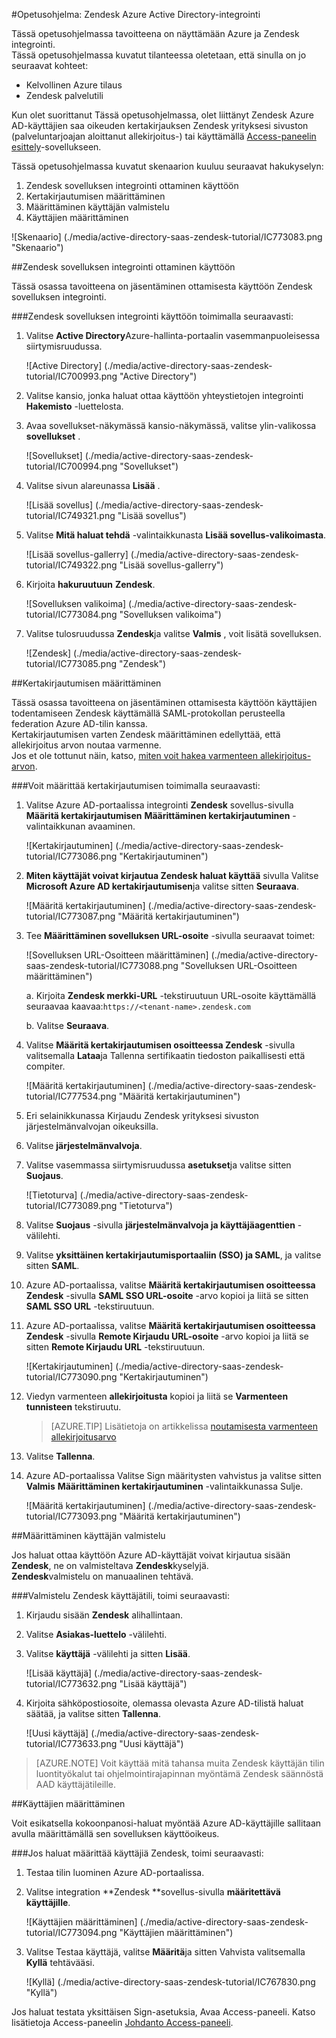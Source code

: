 <properties 
    pageTitle="Opetusohjelma: Azure Active Directory-integrointi Zendesk | Microsoft Azure" 
    description="Opettele käyttämään Zendesk Azure Active Directory-hakemistosta käyttöön kertakirjautumisen, automaattinen valmistelu ja lisää!." 
    services="active-directory" 
    authors="jeevansd"  
    documentationCenter="na" 
    manager="femila"/>
<tags 
    ms.service="active-directory" 
    ms.devlang="na" 
    ms.topic="article" 
    ms.tgt_pltfrm="na" 
    ms.workload="identity" 
    ms.date="09/09/2016" 
    ms.author="jeedes" />

#<a name="tutorial-azure-active-directory-integration-with-zendesk"></a>Opetusohjelma: Zendesk Azure Active Directory-integrointi
  
Tässä opetusohjelmassa tavoitteena on näyttämään Azure ja Zendesk integrointi.  
Tässä opetusohjelmassa kuvatut tilanteessa oletetaan, että sinulla on jo seuraavat kohteet:

-   Kelvollinen Azure tilaus
-   Zendesk palvelutili
  
Kun olet suorittanut Tässä opetusohjelmassa, olet liittänyt Zendesk Azure AD-käyttäjien saa oikeuden kertakirjauksen Zendesk yrityksesi sivuston (palveluntarjoajan aloittanut allekirjoitus-) tai käyttämällä [Access-paneelin esittely](active-directory-saas-access-panel-introduction.md)-sovellukseen.
  
Tässä opetusohjelmassa kuvatut skenaarion kuuluu seuraavat hakukyselyn:

1.  Zendesk sovelluksen integrointi ottaminen käyttöön
2.  Kertakirjautumisen määrittäminen
3.  Määrittäminen käyttäjän valmistelu
4.  Käyttäjien määrittäminen

![Skenaario] (./media/active-directory-saas-zendesk-tutorial/IC773083.png "Skenaario")

##<a name="enabling-the-application-integration-for-zendesk"></a>Zendesk sovelluksen integrointi ottaminen käyttöön
  
Tässä osassa tavoitteena on jäsentäminen ottamisesta käyttöön Zendesk sovelluksen integrointi.

###<a name="to-enable-the-application-integration-for-zendesk-perform-the-following-steps"></a>Zendesk sovelluksen integrointi käyttöön toimimalla seuraavasti:

1.  Valitse **Active Directory**Azure-hallinta-portaalin vasemmanpuoleisessa siirtymisruudussa.

    ![Active Directory] (./media/active-directory-saas-zendesk-tutorial/IC700993.png "Active Directory")

2.  Valitse kansio, jonka haluat ottaa käyttöön yhteystietojen integrointi **Hakemisto** -luettelosta.

3.  Avaa sovellukset-näkymässä kansio-näkymässä, valitse ylin-valikossa **sovellukset** .

    ![Sovellukset] (./media/active-directory-saas-zendesk-tutorial/IC700994.png "Sovellukset")

4.  Valitse sivun alareunassa **Lisää** .

    ![Lisää sovellus] (./media/active-directory-saas-zendesk-tutorial/IC749321.png "Lisää sovellus")

5.  Valitse **Mitä haluat tehdä** -valintaikkunasta **Lisää sovellus-valikoimasta**.

    ![Lisää sovellus-gallerry] (./media/active-directory-saas-zendesk-tutorial/IC749322.png "Lisää sovellus-gallerry")

6.  Kirjoita **hakuruutuun** **Zendesk**.

    ![Sovelluksen valikoima] (./media/active-directory-saas-zendesk-tutorial/IC773084.png "Sovelluksen valikoima")

7.  Valitse tulosruudussa **Zendesk**ja valitse **Valmis** , voit lisätä sovelluksen.

    ![Zendesk] (./media/active-directory-saas-zendesk-tutorial/IC773085.png "Zendesk")

##<a name="configuring-single-sign-on"></a>Kertakirjautumisen määrittäminen
  
Tässä osassa tavoitteena on jäsentäminen ottamisesta käyttöön käyttäjien todentamiseen Zendesk käyttämällä SAML-protokollan perusteella federation Azure AD-tilin kanssa.  
Kertakirjautumisen varten Zendesk määrittäminen edellyttää, että allekirjoitus arvon noutaa varmenne.  
Jos et ole tottunut näin, katso, [miten voit hakea varmenteen allekirjoitus-arvon](http://youtu.be/YKQF266SAxI).

###<a name="to-configure-single-sign-on-perform-the-following-steps"></a>Voit määrittää kertakirjautumisen toimimalla seuraavasti:

1.  Valitse Azure AD-portaalissa integrointi **Zendesk** sovellus-sivulla **Määritä kertakirjautumisen** **Määrittäminen kertakirjautuminen** -valintaikkunan avaaminen.

    ![Kertakirjautuminen] (./media/active-directory-saas-zendesk-tutorial/IC773086.png "Kertakirjautuminen")

2.  **Miten käyttäjät voivat kirjautua Zendesk haluat käyttää** sivulla Valitse **Microsoft Azure AD kertakirjautumisen**ja valitse sitten **Seuraava**.

    ![Määritä kertakirjautuminen] (./media/active-directory-saas-zendesk-tutorial/IC773087.png "Määritä kertakirjautuminen")

3.  Tee **Määrittäminen sovelluksen URL-osoite** -sivulla seuraavat toimet:

    ![Sovelluksen URL-Osoitteen määrittäminen] (./media/active-directory-saas-zendesk-tutorial/IC773088.png "Sovelluksen URL-Osoitteen määrittäminen")
  
    a. Kirjoita **Zendesk merkki-URL** -tekstiruutuun URL-osoite käyttämällä seuraavaa kaavaa:`https://<tenant-name>.zendesk.com`

    b. Valitse **Seuraava**.



4.  Valitse **Määritä kertakirjautumisen osoitteessa Zendesk** -sivulla valitsemalla **Lataa**ja Tallenna sertifikaatin tiedoston paikallisesti että compiter.

    ![Määritä kertakirjautuminen] (./media/active-directory-saas-zendesk-tutorial/IC777534.png "Määritä kertakirjautuminen")

5.  Eri selainikkunassa Kirjaudu Zendesk yrityksesi sivuston järjestelmänvalvojan oikeuksilla.

6.  Valitse **järjestelmänvalvoja**.

7.  Valitse vasemmassa siirtymisruudussa **asetukset**ja valitse sitten **Suojaus**.

    ![Tietoturva] (./media/active-directory-saas-zendesk-tutorial/IC773089.png "Tietoturva")

8.  Valitse **Suojaus** -sivulla **järjestelmänvalvoja ja käyttäjäagenttien** -välilehti.

9.  Valitse **yksittäinen kertakirjautumisportaaliin (SSO) ja SAML**, ja valitse sitten **SAML**.

10. Azure AD-portaalissa, valitse **Määritä kertakirjautumisen osoitteessa Zendesk** -sivulla **SAML SSO URL-osoite** -arvo kopioi ja liitä se sitten **SAML SSO URL** -tekstiruutuun.

11. Azure AD-portaalissa, valitse **Määritä kertakirjautumisen osoitteessa Zendesk** -sivulla **Remote Kirjaudu URL-osoite** -arvo kopioi ja liitä se sitten **Remote Kirjaudu URL** -tekstiruutuun.

    ![Kertakirjautuminen] (./media/active-directory-saas-zendesk-tutorial/IC773090.png "Kertakirjautuminen")

12. Viedyn varmenteen **allekirjoitusta** kopioi ja liitä se **Varmenteen tunnisteen** tekstiruutu.

    >[AZURE.TIP] Lisätietoja on artikkelissa [noutamisesta varmenteen allekirjoitusarvo](http://youtu.be/YKQF266SAxI)

13. Valitse **Tallenna**.

14. Azure AD-portaalissa Valitse Sign määritysten vahvistus ja valitse sitten **Valmis** **Määrittäminen kertakirjautuminen** -valintaikkunassa Sulje.

    ![Määritä kertakirjautuminen] (./media/active-directory-saas-zendesk-tutorial/IC773093.png "Määritä kertakirjautuminen")

##<a name="configuring-user-provisioning"></a>Määrittäminen käyttäjän valmistelu
  
Jos haluat ottaa käyttöön Azure AD-käyttäjät voivat kirjautua sisään **Zendesk**, ne on valmisteltava **Zendesk**kyselyjä.  
**Zendesk**valmistelu on manuaalinen tehtävä.

###<a name="to-provision-a-user-account-to-zendesk-perform-the-following-steps"></a>Valmistelu Zendesk käyttäjätili, toimi seuraavasti:

1.  Kirjaudu sisään **Zendesk** alihallintaan.

2.  Valitse **Asiakas-luettelo** -välilehti.

3.  Valitse **käyttäjä** -välilehti ja sitten **Lisää**.

    ![Lisää käyttäjä] (./media/active-directory-saas-zendesk-tutorial/IC773632.png "Lisää käyttäjä")

4.  Kirjoita sähköpostiosoite, olemassa olevasta Azure AD-tilistä haluat säätää, ja valitse sitten **Tallenna**.

    ![Uusi käyttäjä] (./media/active-directory-saas-zendesk-tutorial/IC773633.png "Uusi käyttäjä")

>[AZURE.NOTE] Voit käyttää mitä tahansa muita Zendesk käyttäjän tilin luontityökalut tai ohjelmointirajapinnan myöntämä Zendesk säännöstä AAD käyttäjätileille.

##<a name="assigning-users"></a>Käyttäjien määrittäminen
  
Voit esikatsella kokoonpanosi-haluat myöntää Azure AD-käyttäjille sallitaan avulla määrittämällä sen sovelluksen käyttöoikeus.

###<a name="to-assign-users-to-zendesk-perform-the-following-steps"></a>Jos haluat määrittää käyttäjiä Zendesk, toimi seuraavasti:

1.  Testaa tilin luominen Azure AD-portaalissa.

2.  Valitse integration **Zendesk **sovellus-sivulla **määritettävä käyttäjille**.

    ![Käyttäjien määrittäminen] (./media/active-directory-saas-zendesk-tutorial/IC773094.png "Käyttäjien määrittäminen")

3.  Valitse Testaa käyttäjä, valitse **Määritä**ja sitten Vahvista valitsemalla **Kyllä** tehtävääsi.

    ![Kyllä] (./media/active-directory-saas-zendesk-tutorial/IC767830.png "Kyllä")
  
Jos haluat testata yksittäisen Sign-asetuksia, Avaa Access-paneeli. Katso lisätietoja Access-paneelin [Johdanto Access-paneeli](active-directory-saas-access-panel-introduction.md).
